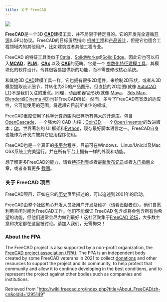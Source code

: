 ```yaml
---
title: 关于 FreeCAD
---
```

![](/images/Freecad_default.jpg)

**FreeCAD**是一个3D [**CAD**](http://en.wikipedia.org/wiki/CAD)建模工具，并不局限于特定目的。它的开发完全遵循[开源](http://en.wikipedia.org/wiki/Open_source)(LGPL)协议。FreeCAD的目标虽然指向 [机械工程](http://en.wikipedia.org/wiki/Mechanical_engineering)和[产品设计](http://en.wikipedia.org/wiki/Product_design)，但是它也适合工程领域内的其他用户，比如建筑或者其他工程专业。

FreeCAD 的特征工具类似于[Catia](http://en.wikipedia.org/wiki/Catia)、[SolidWorks](http://en.wikipedia.org/wiki/Solidworks)或[Solid Edge](http://en.wikipedia.org/wiki/Solid_Edge)。因此它也可以归入[**MCAD**](http://en.wikipedia.org/wiki/CAD)，[**PLM**](http://en.wikipedia.org/wiki/Product_Lifecycle_Management)，[**CAx**](http://en.wikipedia.org/wiki/CAx) 以及 [**CAE**](http://en.wikipedia.org/wiki/Computer-aided_engineering)的范畴。它是一个 [参数化特征建模工具](http://en.wikipedia.org/wiki/Parametric_feature_based_modeler)，其模块化的软件设计，令其很容易提供新的功能，而不需要修改核心系统。

和其他3D [CAD](http://en.wikipedia.org/wiki/CAD)建模工具一样，它也拥有很多2D组件，来绘制2D形状，或者从3D模型提取设计细节，并转化为2D的产品图形。但直接的2D绘图(就像 [AutoCAD LT](http://en.wikipedia.org/wiki/AutoCAD#AutoCAD_LT))不是我们关注的重点。同理，动画和器官形状(就像 [Maya](http://en.wikipedia.org/wiki/Maya_(software))、 [3ds Max](http://en.wikipedia.org/wiki/3ds_Max)、[Blender](http://en.wikipedia.org/wiki/Blender_%28software%29)或[Cinema 4D](http://en.wikipedia.org/wiki/CINEMA_4D))也非FreeCAD所长。然而，多亏了FreeCAD有宽泛的适应性，它可能使用的范围，将远超它目前所关注的领域。

FreeCAD重度使用了[科学计算](http://en.wikipedia.org/wiki/Scientific_Computation)范围内已存所有伟大的开源库。包含[OpenCascade](http://OpenCascade.org)，一个强大的 CAD 内核；[Coin3D](http://www.Coin3D.org)，一个[Open Inventor](http://en.wikipedia.org/wiki/Open_Inventor)的改进版本；[Qt](http://www.qtsoftware.com/)，世界著名的 UI 框架和[Python](http://www.python.org)，现存最好脚本语言之一。FreeCAD自身也能作为开发库被其它应用程序使用。

FreeCAD也是一个真正的[多平台](http://en.wikipedia.org/wiki/Cross-platform)程序，目前可在Windows、Linux/Unix以及Mac OSX系统上完美运行，并在所有平台上拥有一样的外观和功能。

想了解更多FreeCAD的能力，请看[特征列表](/Feature_list/zh-cn "Feature list/zh-cn")或者[最新发布记录](/Getting_started/zh-cn#What's_new "Getting started/zh-cn")或者[入门指南](/Getting_started/zh-cn "Getting started/zh-cn")文章，或者查看更多 [截图](/Screenshots/zh-cn "Screenshots/zh-cn")。

### 关于 FreeCAD 项目

FreeCAD项目，正如在它的[历史](/History/zh-cn "History/zh-cn")页里描述的，可以追述到2001年的启动。

FreeCAD由整个社区热心开发人员及用户开发及维护（请看[贡献者](/Contributors/zh-cn "Contributors/zh-cn")页）。他们自愿利用空闲时间为FreeCAD工作。他们不能保证 FreeCAD 包含或将会包含所有你希望的功能，但他们通常会尽力做到最好！这社区聚集于[FreeCAD 论坛](http://forum.freecadweb.org)，大多数主意和决定都在这里被讨论。请加入我们，无需拘束！

### About the FPA

The FreeCAD project is also supported by a non-profit organization, the [FreeCAD project association (FPA)](https://fpa.freecad.org). The FPA is an independent body created by some FreeCAD veterans in 2021 to collect [donations](/Donate "Donate") and other resources to support the project and its community, to help protect that community and allow it to continue developing in the best conditions, and to represent the project against other bodies such as companies and institutions.

Retrieved from "<http://wiki.freecad.org/index.php?title=About_FreeCAD/zh-cn&oldid=1295149>"
